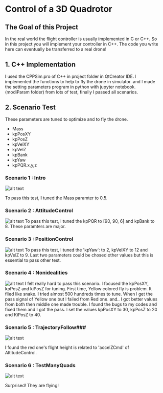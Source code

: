 # Control of a 3D Quadrotor #

## The Goal of this Project ##

In the real world the flight controller is usually implemented in C or C++. So in this project you will implement your controller in C++. The code you write here can eventually be transferred to a real drone!

[image1]: ./result/1.gif
[image2]: ./result/2.gif
[image3]: ./result/3.gif
[image4]: ./result/4.gif
[image5]: ./result/5.gif
[image6]: ./result/6.gif


## 1. C++ Implementation ##

I used the CPPSim.pro of C++ in project folder in QtCreator IDE.
I implemented the functions to help to fly the drone in simulator.
and I made the setting parameters program in python with jupyter notebook.(modiParam folder)
from lots of test, finally I passed all scenarios.


## 2. Scenario Test ##
These parameters are tuned to optimize and to fly the drone.
- Mass
- kpPosXY
- kpPosZ
- kpVelXY
- kpVelZ
- kpBank
- kpYaw
- kpPQR.x,y,z


### Scenario 1 : Intro ###
![alt text][image1]

To pass this test, I tuned the Mass paramter to 0.5.

### Scenario 2 : AttitudeControl ###
![alt text][image2]
To pass this test, I tuned the kpPQR to [90, 90, 6] and kpBank to 8.
These paramters are major.

### Scenario 3 : PositionControl ###
![alt text][image3]
To pass this test, I tuned the 'kpYaw': to 2, kpVelXY to 12 and kpVelZ to 9.
Last two parameters could be chosed other values but this is essential to pass other test.

### Scenario 4 : Nonidealities ###
![alt text][image4]
I felt really hard to pass this scenario.
I focused the kpPosXY, kpPosZ and kiPosZ for tuning.
First time, Yellow colored fly is problem. It flied like snake. I tried almost 500 hundreds times to tune.
When I get the pass signal of Yellow one but I failed from Red one. and.. I got better values from both then middle one made trouble.
I found the bugs to my codes and fixed them and I got the pass.
I set the values kpPosXY to 30, kpPosZ to 20 and KiPosZ to 40.

### Scenario 5 : TrajectoryFollow###
![alt text][image5]

I found the red one's flight height is related to 'accelZCmd' of AltitudeControl.


### Scenario 6 : TestManyQuads ###
![alt text][image6]

Surprised! They are flying!

